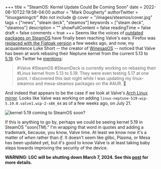 +++
title = "SteamOS: Kernel Update Could Be Coming Soon"
date = 2022-08-10T22:19:58-04:00
author = "Mark Dougherty"
authorTwitter = "linuxgamingctr" #do not include @
cover = "/images/steamos/cover.jpg"
tags = ["news", "steam deck", "steamos"]
keywords = ["steam deck", "steamos"]
description = ""
showFullContent = false
readingTime = false
draft = false
comments = true
+++
Seems like the voices of [outdated packages on SteamOS](https://linuxgamingcentral.com/posts/the-growing-security-risk-with-steamos/) have finally been reaching Valve's ears. Firefox was [replaced with the Flatpak version](https://linuxgamingcentral.com/posts/steamos-3.4-update/) a few weeks ago, and now, my acquaintence Luke Short -- the creator of [WinesapOS](https://linuxgamingcentral.com/posts/winesapos-3.1.1-released/) -- noticed that Valve has been at work rebasing their Neptune kernel from the current 5.13 to [5.19](https://linuxgamingcentral.com/posts/kernel-5.19-released/). On Twitter he [mentions](https://twitter.com/LukeShortCloud/status/1557418098424102912):

> #Valve #SteamOS #SteamDeck is currently working on rebasing their #Linux kernel from 5.13 to 5.19. They were even testing 5.17 at one point. I discovered this last night while I was updating my linux-steamos and mesa-steamos packages on the #AUR. 👀

And indeed that appears to be the case if we look at Valve's [Arch Linux mirror](https://steamdeck-packages.steamos.cloud/archlinux-mirror/jupiter-main/os/x86_64/). Looks like Valve was working on adding `linux-neptune-519-wip-5.19.0.valve1.wip-2-x86_64` as of a few weeks ago, on July 21. 

![kernel 5.19 coming to SteamOS soon?](/images/steamos/kernel_update.jpg)

If this is anything to go by, perhaps we could be seeing kernel 5.19 in SteamOS "soon(TM)." I'm wrapping that word in quotes and adding a trademark, because, you know, Valve time. At least we know now it's a matter of *when* rather than *if*. It doesn't seem like glibc, Plasma, or Mesa has been updated yet, but it's good to know Valve is at least taking baby steps towards improving the security of the device.

**WARNING: LGC will be shutting down March 7, 2024. See this [post](https://linuxgamingcentral.com/posts/the-end-of-lgc/) for more details.**

